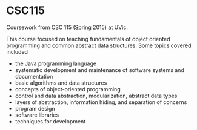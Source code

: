 # CSC115
Coursework from CSC 115 (Spring 2015) at UVic.

This course focused on teaching fundamentals of object oriented programming and common abstract data structures.
Some topics covered included
- the Java programming language
- systematic development and maintenance of software systems and documentation
- basic algorithms and data structures
- concepts of object-oriented programming
- control and data abstraction, modularization, abstract data types
- layers of abstraction, information hiding, and separation of concerns
- program design
- software libraries
- techniques for development
